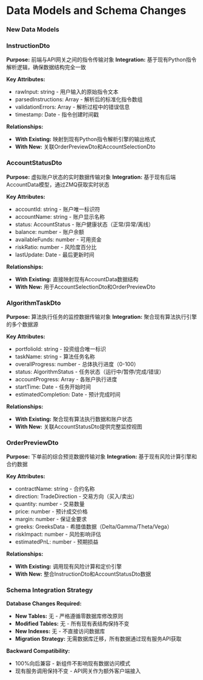 # Data Models and Schema Changes

### New Data Models

### InstructionDto

**Purpose:** 前端与API网关之间的指令传输对象
**Integration:** 基于现有Python指令解析逻辑，确保数据结构完全一致

**Key Attributes:**

- rawInput: string - 用户输入的原始指令文本
- parsedInstructions: Array<ParsedInstruction> - 解析后的标准化指令数组
- validationErrors: Array<ValidationError> - 解析过程中的错误信息
- timestamp: Date - 指令创建时间戳

**Relationships:**

- **With Existing:** 映射到现有Python指令解析引擎的输出格式
- **With New:** 关联OrderPreviewDto和AccountSelectionDto

### AccountStatusDto

**Purpose:** 虚拟账户状态的实时数据传输对象
**Integration:** 基于现有后端AccountData模型，通过ZMQ获取实时状态

**Key Attributes:**

- accountId: string - 账户唯一标识符
- accountName: string - 账户显示名称
- status: AccountStatus - 账户健康状态（正常/异常/离线）
- balance: number - 账户余额
- availableFunds: number - 可用资金
- riskRatio: number - 风险度百分比
- lastUpdate: Date - 最后更新时间

**Relationships:**

- **With Existing:** 直接映射现有AccountData数据结构
- **With New:** 用于AccountSelectionDto和OrderPreviewDto

### AlgorithmTaskDto

**Purpose:** 算法执行任务的监控数据传输对象
**Integration:** 聚合现有算法执行引擎的多个数据源

**Key Attributes:**

- portfolioId: string - 投资组合唯一标识
- taskName: string - 算法任务名称
- overallProgress: number - 总体执行进度（0-100）
- status: AlgorithmStatus - 任务状态（运行中/暂停/完成/错误）
- accountProgress: Array<AccountProgress> - 各账户执行进度
- startTime: Date - 任务开始时间
- estimatedCompletion: Date - 预计完成时间

**Relationships:**

- **With Existing:** 聚合现有算法执行数据和账户状态
- **With New:** 关联AccountStatusDto提供完整监控视图

### OrderPreviewDto

**Purpose:** 下单前的综合预览数据传输对象
**Integration:** 基于现有风险计算引擎和合约数据

**Key Attributes:**

- contractName: string - 合约名称
- direction: TradeDirection - 交易方向（买入/卖出）
- quantity: number - 交易数量
- price: number - 预计成交价格
- margin: number - 保证金要求
- greeks: GreeksData - 希腊值数据（Delta/Gamma/Theta/Vega）
- riskImpact: number - 风险影响评估
- estimatedPnL: number - 预期损益

**Relationships:**

- **With Existing:** 调用现有风险计算和定价引擎
- **With New:** 整合InstructionDto和AccountStatusDto数据

### Schema Integration Strategy

**Database Changes Required:**

- **New Tables:** 无 - 严格遵循零数据库修改原则
- **Modified Tables:** 无 - 所有现有表结构保持不变
- **New Indexes:** 无 - 不直接访问数据库
- **Migration Strategy:** 无需数据库迁移，所有数据通过现有服务API获取

**Backward Compatibility:**

- 100%向后兼容 - 新组件不影响现有数据访问模式
- 现有服务调用保持不变 - API网关作为额外客户端接入
